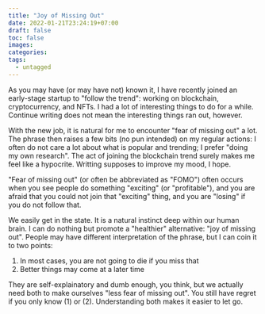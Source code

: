```yaml
---
title: "Joy of Missing Out"
date: 2022-01-21T23:24:19+07:00
draft: false
toc: false
images:
categories:
tags:
  - untagged
---
```


As you may have (or may have not) known it, I have recently joined an
early-stage startup to "follow the trend": working on blockchain,
cryptocurrency, and NFTs. I had a lot of interesting things to do for a while.
Continue writing does not mean the interesting things ran out, however.

With the new job, it is natural for me to encounter "fear of missing out" a lot.
The phrase then raises a few bits (no pun intended) on my regular actions: I
often do not care a lot about what is popular and trending; I prefer "doing my
own research". The act of joining the blockchain trend surely makes me feel like
a hypocrite. Writting supposes to improve my mood, I hope.

"Fear of missing out" (or often be abbreviated as "FOMO") often occurs when you
see people do something "exciting" (or "profitable"), and you are afraid that
you could not join that "exciting" thing, and you are "losing" if you do not
follow that.

We easily get in the state. It is a natural instinct deep within our human
brain. I can do nothing but promote a "healthier" alternative: "joy of missing
out". People may have different interpretation of the phrase, but I can coin it
to two points:

1. In most cases, you are not going to die if you miss that
2. Better things may come at a later time

They are self-explainatory and dumb enough, you think, but we actually need both
to make ourselves "less fear of missing out". You still have regret if you only
know (1) or (2). Understanding both makes it easier to let go.

